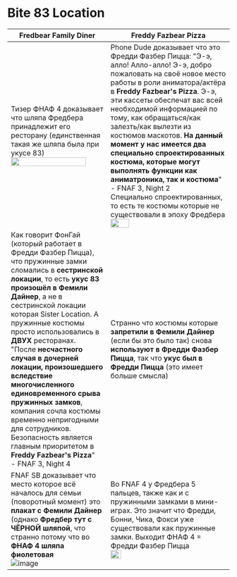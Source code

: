 # Bite 83 Location
| Fredbear Family Diner | Freddy Fazbear Pizza |
| ----------- | -------------- |
| Тизер ФНАФ 4 доказывает что шляпа Фредбера принадлежит его ресторану (единственная такая же шляпа была при укусе 83) <br> <img src="https://user-images.githubusercontent.com/87380272/160572517-1f5d18d5-9927-4c9a-9b2f-eb1deac0b117.png" width="90%"> | Phone Dude доказывает что это Фредди Фазбер Пицца: "Э-э, алло! Алло-алло! Э-э, добро пожаловать на своё новое место работы в роли аниматора/актёра в **Freddy Fazbear's Pizza**. Э-э, эти кассеты обеспечат вас всей необходимой информацией по тому, как обращаться/как залезть/как вылезти из костюмов маскотов. **На данный момент у нас имеется два специально спроектированных костюма, которые могут выполнять функции как аниматроника, так и костюма**" <br> - FNAF 3, Night 2 <br> Специально спроектированных, то есть те костюмы которые не существовали в эпоху Фредбера <br> <img src="https://user-images.githubusercontent.com/87380272/160573603-15b98233-a654-4782-8c01-7a4365a0862c.png" width="40%">
| Как говорит ФонГай (который работает в Фредди Фазбер Пицца), что пружинные замки сломались в **сестринской локации**, то есть **укус 83 произошёл в Фемили Дайнер**, а не в сестринской локации которая Sister Location. А пружинные костюмы просто использовались в **ДВУХ** ресторанах. <br> "После **несчастного случая в дочерней локации, произошедшего вследствие многочисленного единовременного срыва пружинных замков**, компания сочла костюмы временно непригодными для сотрудников. Безопасность является главным приоритетом в **Freddy Fazbear's Pizza**" <br> - FNAF 3, Night 4 | Странно что костюмы которые **запретили в Фемили Дайнер** (если бы это было так) снова **используют в Фредди Фазбер Пицца**, так что **укус был в Фредди Пицца** (это имеет больше смысла) 
| FNAF SB доказывает что место которое всё началось для семьи (поворотный момент) это **плакат с Фемили Дайнер** (однако **Фредбер тут с ЧЁРНОЙ шляпой**, что странно потому что во **ФНАФ 4 шляпа фиолетовая** <br> ![image](https://user-images.githubusercontent.com/87380272/160579477-c2ff8dd7-40aa-49f3-adff-7bcaf8f5ff5d.png)| Во FNAF 4 у Фредбера 5 пальцев, также как и с пружинными замками в мини-играх. Это значит что Фредди, Бонни, Чика, Фокси уже существовали как пружинные замки. Выходит ФНАФ 4 = Фредди Фазбер Пицца <br> <img src="https://user-images.githubusercontent.com/87380272/160579808-947b23db-92d9-4a03-b9de-1838a4ce427c.png" width="30%">

